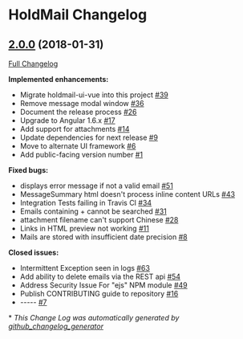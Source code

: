 # HoldMail Changelog

## [2.0.0](https://github.com/spartasystems/holdmail/tree/2.0.0) (2018-01-31)
[Full Changelog](https://github.com/spartasystems/holdmail/compare/1.0.0...2.0.0)

**Implemented enhancements:**

- Migrate holdmail-ui-vue into this project [\#39](https://github.com/SpartaSystems/holdmail/issues/39)
- Remove message modal window [\#36](https://github.com/SpartaSystems/holdmail/issues/36)
- Document the release process [\#26](https://github.com/SpartaSystems/holdmail/issues/26)
- Upgrade to Angular 1.6.x [\#17](https://github.com/SpartaSystems/holdmail/issues/17)
- Add support for attachments [\#14](https://github.com/SpartaSystems/holdmail/issues/14)
- Update dependencies for next release [\#9](https://github.com/SpartaSystems/holdmail/issues/9)
- Move to alternate UI framework [\#6](https://github.com/SpartaSystems/holdmail/issues/6)
- Add public-facing version number [\#1](https://github.com/SpartaSystems/holdmail/issues/1)

**Fixed bugs:**

- displays error message if not a valid email [\#51](https://github.com/SpartaSystems/holdmail/issues/51)
- MessageSummary html doesn't process inline content URLs [\#43](https://github.com/SpartaSystems/holdmail/issues/43)
- Integration Tests failing in Travis CI [\#34](https://github.com/SpartaSystems/holdmail/issues/34)
- Emails containing + cannot be searched [\#31](https://github.com/SpartaSystems/holdmail/issues/31)
- attachment filename can't support Chinese  [\#28](https://github.com/SpartaSystems/holdmail/issues/28)
- Links in HTML preview not working [\#11](https://github.com/SpartaSystems/holdmail/issues/11)
- Mails are stored with insufficient date precision [\#8](https://github.com/SpartaSystems/holdmail/issues/8)

**Closed issues:**

- Intermittent Exception seen in logs [\#63](https://github.com/SpartaSystems/holdmail/issues/63)
- Add ability to delete emails via the REST api [\#54](https://github.com/SpartaSystems/holdmail/issues/54)
- Address Security Issue For "ejs" NPM module [\#49](https://github.com/SpartaSystems/holdmail/issues/49)
- Publish CONTRIBUTING guide to repository [\#16](https://github.com/SpartaSystems/holdmail/issues/16)
- ----- [\#7](https://github.com/SpartaSystems/holdmail/issues/7)



\* *This Change Log was automatically generated by [github_changelog_generator](https://github.com/skywinder/Github-Changelog-Generator)*
